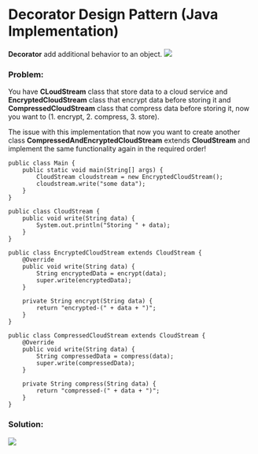 # Decorator Design Pattern (Java Implementation)

**Decorator** add additional behavior to an object.
![](https://github.com/shamy1st/design-pattern-decorator-java/blob/main/decorator-uml.png)
### Problem: 
You have **CLoudStream** class that store data to a cloud service and **EncryptedCloudStream** class that encrypt data before storing it and **CompressedCloudStream** class that compress data before storing it, now you want to (1. encrypt, 2. compress, 3. store).

The issue with this implementation that now you want to create another class **CompressedAndEncryptedCloudStream** extends **CloudStream** and implement the same functionality again in the required order!

    public class Main {
        public static void main(String[] args) {
            CloudStream cloudstream = new EncryptedCloudStream();
            cloudstream.write("some data");
        }
    }

    public class CloudStream {
        public void write(String data) {
            System.out.println("Storing " + data);
        }
    }

    public class EncryptedCloudStream extends CloudStream {
        @Override
        public void write(String data) {
            String encryptedData = encrypt(data);
            super.write(encryptedData);
        }
        
        private String encrypt(String data) {
            return "encrypted-(" + data + ")";
        }
    }

    public class CompressedCloudStream extends CloudStream {
        @Override
        public void write(String data) {
            String compressedData = compress(data);
            super.write(compressedData);
        }
        
        private String compress(String data) {
            return "compressed-(" + data + ")";
        }
    }

### Solution:
![](https://github.com/shamy1st/design-pattern-decorator-java/blob/main/decorator-solution-uml.png)
